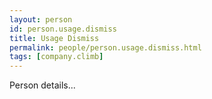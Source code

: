 ```yaml
---
layout: person
id: person.usage.dismiss
title: Usage Dismiss
permalink: people/person.usage.dismiss.html
tags: [company.climb]
---
```


Person details...